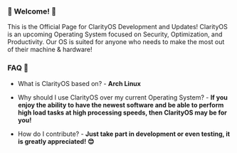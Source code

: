 ### 🦋 Welcome! 🦋
This is the Official Page for ClarityOS Development and Updates! ClarityOS is an upcoming Operating System focused on Security, Optimization, and Productivity. Our OS is suited for anyone who needs to make the most out of their machine & hardware!

### FAQ 🤔
- What is ClarityOS based on? - **Arch Linux**

- Why should I use ClarityOS over my current Operating System? - **If you enjoy the ability to have the newest software and be able to perform high load tasks at high processing speeds, then ClarityOS may be for you!**

- How do I contribute? - **Just take part in development or even testing, it is greatly appreciated! 😊**
